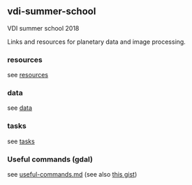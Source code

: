 ## vdi-summer-school

VDI summer school 2018

Links and resources for planetary data and image processing.

### resources
see [resources](resources.md)

### data
see [data](data.md)

### tasks

see [tasks](tasks.md)

### Useful commands (gdal)

see [useful-commands.md](useful-commands.md) (see also [this gist](https://gist.github.com/aprossi/3b8abf758986c083bd5f8c78b42ebb18))
